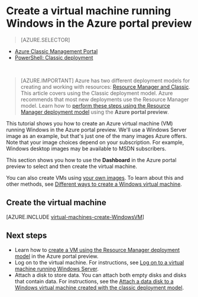 <properties
    pageTitle="Create a VM in the Azure portal preview | Azure"
    description="Create a Windows virtual machine in the Azure portal preview."
    services="virtual-machines-windows"
    documentationcenter=""
    author="cynthn"
    manager="timlt"
    editor=""
    tags="azure-service-management" />
<tags
    ms.assetid="1871f823-ebd7-4eff-9a22-8e2411555595"
    ms.service="virtual-machines-windows"
    ms.workload="infrastructure-services"
    ms.tgt_pltfrm="vm-windows"
    ms.devlang="na"
    ms.topic="article"
    ms.date="02/27/2017"
    wacn.date=""
    ms.author="cynthn" />

# Create a virtual machine running Windows in the Azure portal preview
> [AZURE.SELECTOR]
- [Azure Classic Management Portal](/documentation/articles/virtual-machines-windows-classic-tutorial/)
- [PowerShell: Classic deployment](/documentation/articles/virtual-machines-windows-classic-create-powershell/)

<br>

> [AZURE.IMPORTANT]
> Azure has two different deployment models for creating and working with resources: [Resource Manager and Classic](/documentation/articles/resource-manager-deployment-model/). This article covers using the Classic deployment model. Azure recommends that most new deployments use the Resource Manager model. Learn how to [perform these steps using the Resource Manager deployment model](/documentation/articles/virtual-machines-windows-hero-tutorial/) using the **Azure portal preview**.

This tutorial shows you how to create an Azure virtual machine (VM) running Windows in the Azure portal preview. We'll use a Windows Server image as an example, but that's just one of the many images Azure offers. Note that your image choices depend on your subscription. For example, Windows desktop images may be available to MSDN subscribers.

This section shows you how to use the **Dashboard** in the Azure portal preview to select and then create the virtual machine.

You can also create VMs using [your own images](/documentation/articles/virtual-machines-windows-classic-createupload-vhd/). To learn about this and other methods, see [Different ways to create a Windows virtual machine](/documentation/articles/virtual-machines-windows-creation-choices/).

<!-- 02/27/2017 Video removed as it was based on the Classic Management Portal. -->

## <a id="createvirtualmachine"> </a>Create the virtual machine
[AZURE.INCLUDE [virtual-machines-create-WindowsVM](../../includes/virtual-machines-create-windowsvm.md)]

## Next steps
* Learn how to [create a VM using the Resource Manager deployment model](/documentation/articles/virtual-machines-windows-hero-tutorial/) in the Azure portal preview.
* Log on to the virtual machine. For instructions, see [Log on to a virtual machine running Windows Server](/documentation/articles/virtual-machines-windows-classic-connect-logon/).
* Attach a disk to store data. You can attach both empty disks and disks that contain data. For instructions, see the [Attach a data disk to a Windows virtual machine created with the classic deployment model](/documentation/articles/virtual-machines-windows-classic-attach-disk/).